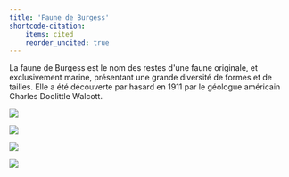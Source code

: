 ```yaml
---
title: 'Faune de Burgess'
shortcode-citation:
    items: cited
    reorder_uncited: true
---
```


La faune de Burgess est le nom des restes d'une faune originale, et exclusivement marine, présentant une grande diversité de formes et de tailles. Elle a été découverte par hasard en 1911 par le géologue américain Charles Doolittle Walcott.

![](https://fr.cdn.v5.futura-sciences.com/buildsv6/images/mediumoriginal/5/e/5/5e5931a6c3_50097675_14699-burgesss03.jpg)

![](https://fr.cdn.v5.futura-sciences.com/buildsv6/images/mediumoriginal/6/4/7/647af92a99_50097676_14699-burgess06.jpg)

![](https://upload.wikimedia.org/wikipedia/commons/thumb/2/2f/Burgess_scale.png/1200px-Burgess_scale.png)

![](http://lewebpedagogique.com/arnaud/files/2009/05/sans-titre125.jpg)